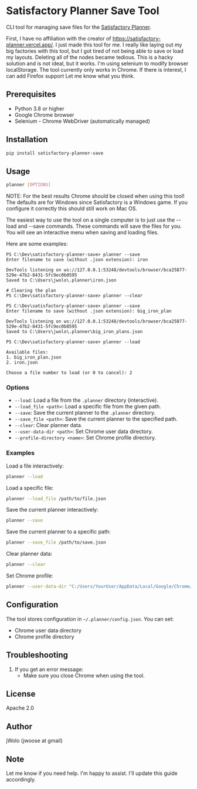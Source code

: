 # Satisfactory Planner Save Tool
CLI tool for managing save files for the [Satisfactory Planner](https://satisfactory-planner.vercel.app/).

First, I have no affiliation with the creator of https://satisfactory-planner.vercel.app/. I just made this tool for me. I really like laying out my big factories with this tool, but I got tired of not being able to save or load my layouts. Deleting all of the nodes became tedious. This is a hacky solution and is not ideal, but it works. I'm using selenium to modify browser localStorage. The tool currently only works in Chrome. If there is interest, I can add Firefox support Let me know what you think.

## Prerequisites

- Python 3.8 or higher
- Google Chrome browser
- Selenium - Chrome WebDriver (automatically managed)

## Installation

```bash
pip install satisfactory-planner-save
```

## Usage

```bash
planner [OPTIONS]
```

NOTE: For the best results Chrome should be closed when using this tool! The defaults are for Windows since Satisfactory is a Windows game. If you configure it correctly this should still work on Mac OS.

The easiest way to use the tool on a single computer is to just use the --load and --save commands. These commands will save the files for you. You will see an interactive menu when saving and loading files.

Here are some examples:
```pwsh
PS C:\Dev\satisfactory-planner-save> planner --save
Enter filename to save (without .json extension): iron

DevTools listening on ws://127.0.0.1:53248/devtools/browser/bca25877-529e-47b2-8431-5fc9ec0b0595
Saved to C:\Users\jwolo\.planner\iron.json

# Clearing the plan
PS C:\Dev\satisfactory-planner-save> planner --clear

PS C:\Dev\satisfactory-planner-save> planner --save
Enter filename to save (without .json extension): big_iron_plan

DevTools listening on ws://127.0.0.1:53248/devtools/browser/bca25877-529e-47b2-8431-5fc9ec0b0595
Saved to C:\Users\jwolo\.planner\big_iron_plans.json

PS C:\Dev\satisfactory-planner-save> planner --load

Available files:
1. big_iron_plan.json
2. iron.json

Choose a file number to load (or 0 to cancel): 2
```

### Options

- `--load`: Load a file from the `.planner` directory (interactive).
- `--load_file <path>`: Load a specific file from the given path.
- `--save`: Save the current planner to the `.planner` directory.
- `--save_file <path>`: Save the current planner to the specified path.
- `--clear`: Clear planner data.
- `--user-data-dir <path>`: Set Chrome user data directory.
- `--profile-directory <name>`: Set Chrome profile directory.

### Examples

Load a file interactively:
```bash
planner --load
```

Load a specific file:
```bash
planner --load_file /path/to/file.json
```

Save the current planner interactively:
```bash
planner --save
```

Save the current planner to a specific path:
```bash
planner --save_file /path/to/save.json
```

Clear planner data:
```bash
planner --clear
```

Set Chrome profile:
```bash
planner --user-data-dir "C:/Users/YourUser/AppData/Local/Google/Chrome/User Data" --profile-directory "Default"
```

## Configuration

The tool stores configuration in `~/.planner/config.json`. You can set:
- Chrome user data directory
- Chrome profile directory

## Troubleshooting

1. If you get an error message:
   - Make sure you close Chrome when using the tool.

## License

Apache 2.0

## Author

jWolo (jwoose at gmail)

## Note

Let me know if you need help. I'm happy to assist. I'll update this guide accordingly.
